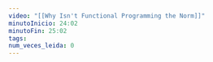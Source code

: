 ```yaml
---
video: "[[Why Isn't Functional Programming the Norm]]"
minutoInicio: 24:02
minutoFin: 25:02
tags: 
num_veces_leida: 0
---
```

